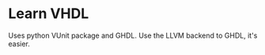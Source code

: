 Learn VHDL
==========

Uses python VUnit package and GHDL. Use the LLVM backend to GHDL, it's easier.
